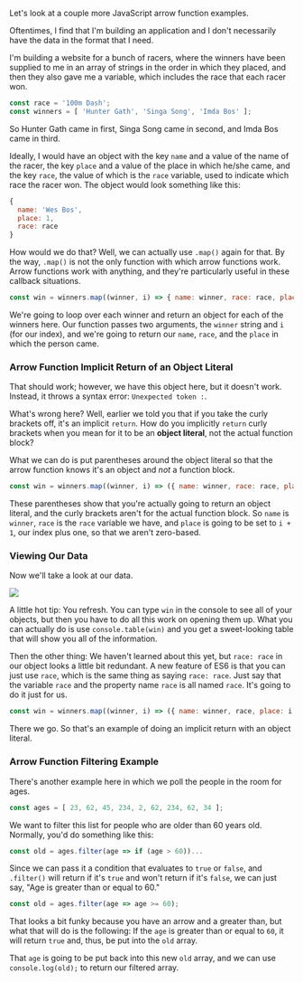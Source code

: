 Let's look at a couple more JavaScript arrow function examples.

Oftentimes, I find that I'm building an application and I don't necessarily have the data in the format that I need.

I'm building a website for a bunch of racers, where the winners have been supplied to me in an array of strings in the order in which they placed, and then they also gave me a variable, which includes the race that each racer won.

```js
const race = '100m Dash';
const winners = [ 'Hunter Gath', 'Singa Song', 'Imda Bos' ];
```

So Hunter Gath came in first, Singa Song came in second, and Imda Bos came in third.

Ideally, I would have an object with the key `name` and a value of the name of the racer, the key `place` and a value of the place in which he/she came, and the key `race`, the value of which is the `race` variable, used to indicate which race the racer won. The object would look something like this:

```js
{
  name: 'Wes Bos',
  place: 1,
  race: race
}
```

How would we do that? Well, we can actually use `.map()` again for that. By the way, `.map()` is not the only function with which arrow functions work. Arrow functions work with anything, and they're particularly useful in these callback situations.

```js
const win = winners.map((winner, i) => { name: winner, race: race, place: i });
```

We're going to loop over each winner and return an object for each of the winners here. Our function passes two arguments, the `winner` string and `i` (for our index), and we're going to return our `name`, `race`, and the `place` in which the person came.

### Arrow Function Implicit Return of an Object Literal

That should work; however, we have this object here, but it doesn't work. Instead, it throws a syntax error: `Unexpected token :`.

What's wrong here? Well, earlier we told you that if you take the curly brackets off, it's an implicit `return`. How do you implicitly `return` curly brackets when you mean for it to be an **object literal**, not the actual function block?

What we can do is put parentheses around the object literal so that the arrow function knows it's an object and _not_ a function block.

```js
const win = winners.map((winner, i) => ({ name: winner, race: race, place: i + 1 }));
```

These parentheses show that you're actually going to return an object literal, and the curly brackets aren't for the actual function block. So `name` is `winner`, `race` is the `race` variable we have, and `place` is going to be set to `i + 1`, our index plus one, so that we aren't zero-based.

### Viewing Our Data

Now we'll take a look at our data.

![](https://wesbos.com/wp-content/uploads/2016/09/ss-2016-09-07-at-10.50.42-AM.png)

A little hot tip: You refresh. You can type `win` in the console to see all of your objects, but then you have to do all this work on opening them up. What you can actually do is use `console.table(win)` and you get a sweet-looking table that will show you all of the information.

Then the other thing: We haven't learned about this yet, but `race: race` in our object looks a little bit redundant. A new feature of ES6 is that you can just use `race`,  which is the same thing as saying `race: race`. Just say that the variable `race` and the property name `race` is all named `race`. It's going to do it just for us.

```js
const win = winners.map((winner, i) => ({ name: winner, race, place: i + 1 }));
```

There we go. So that's an example of doing an implicit return with an object literal.

### Arrow Function Filtering Example

There's another example here in which we poll the people in the room for ages.

```js
const ages = [ 23, 62, 45, 234, 2, 62, 234, 62, 34 ];
```

We want to filter this list for people who are older than 60 years old. Normally, you'd do something like this:

```js
const old = ages.filter(age => if (age > 60))...
```

Since we can pass it a condition that evaluates to `true` or `false`, and `.filter()` will return if it's `true` and won't return if it's `false`, we can just say, "Age is greater than or equal to 60."

```js
const old = ages.filter(age => age >= 60);
```

That looks a bit funky because you have an arrow and a greater than, but what that will do is the following: If the `age` is greater than or equal to `60`, it will return `true` and, thus, be put into the `old` array.

That `age` is going to be put back into this new `old` array, and we can use `console.log(old);` to return our filtered array.